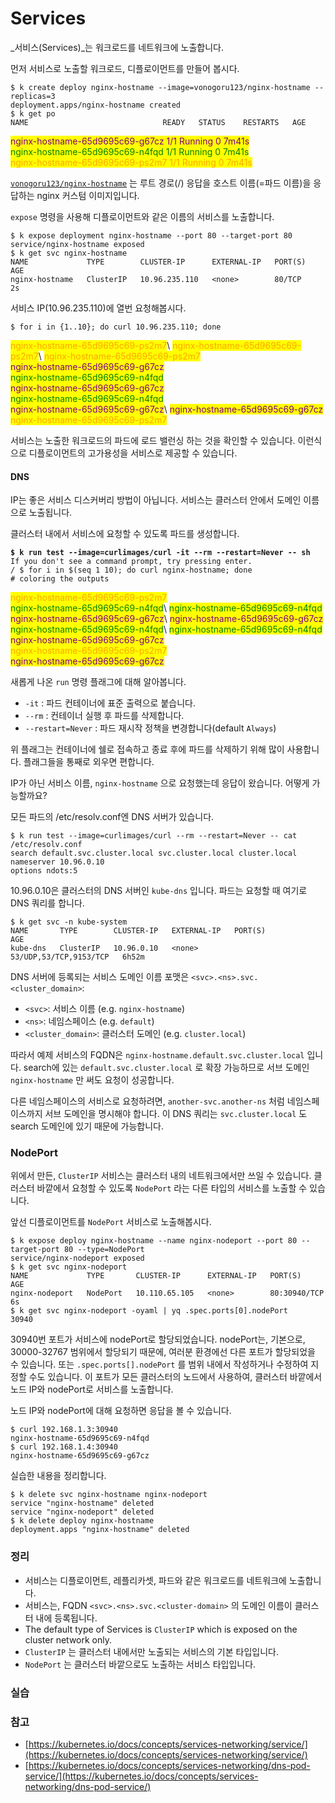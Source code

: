 # Services

_서비스(Services)_는 워크로드를 네트워크에 노출합니다.

먼저 서비스로 노출할 워크로드, 디플로이먼트를 만들어 봅시다.

```shell
$ k create deploy nginx-hostname --image=vonogoru123/nginx-hostname --replicas=3
deployment.apps/nginx-hostname created
$ k get po
NAME                              READY   STATUS    RESTARTS   AGE

```

<mark style="color:purple;">nginx-hostname-65d9695c69-g67cz 1/1 Running 0 7m41s</mark>\
<mark style="color:green;">nginx-hostname-65d9695c69-n4fqd 1/1 Running 0 7m41s</mark>\
<mark style="color:orange;">nginx-hostname-65d9695c69-ps2m7 1/1 Running 0 7m41s</mark>

[`vonogoru123/nginx-hostname`](https://github.com/flavono123/nginx-hostname) 는 루트 경로(/) 응답을 호스트 이름(=파드 이름)을 응답하는 nginx 커스텀 이미지입니다.

`expose` 명령을 사용해 디플로이먼트와 같은 이름의 서비스를 노출합니다.

```shell
$ k expose deployment nginx-hostname --port 80 --target-port 80
service/nginx-hostname exposed
$ k get svc nginx-hostname
NAME             TYPE        CLUSTER-IP      EXTERNAL-IP   PORT(S)   AGE
nginx-hostname   ClusterIP   10.96.235.110   <none>        80/TCP    2s
```

서비스 IP(10.96.235.110)에 열번 요청해봅시다.

```shell
$ for i in {1..10}; do curl 10.96.235.110; done
```

<mark style="color:orange;">nginx-hostname-65d9695c69-ps2m7</mark>\ <mark style="color:orange;">nginx-hostname-65d9695c69-ps2m7</mark>\ <mark style="color:orange;">nginx-hostname-65d9695c69-ps2m7</mark>\
<mark style="color:purple;">nginx-hostname-65d9695c69-g67cz</mark>\
<mark style="color:green;">nginx-hostname-65d9695c69-n4fqd</mark>\
<mark style="color:purple;">nginx-hostname-65d9695c69-g67cz</mark>\
<mark style="color:green;">nginx-hostname-65d9695c69-n4fqd</mark>\
<mark style="color:purple;">nginx-hostname-65d9695c69-g67cz</mark>\ <mark style="color:purple;">nginx-hostname-65d9695c69-g67cz</mark>\
<mark style="color:orange;">nginx-hostname-65d9695c69-ps2m7</mark>

서비스는 노출한 워크로드의 파드에 로드 밸런싱 하는 것을 확인할 수 있습니다. 이런식으로 디플로이먼트의 고가용성을 서비스로 제공할 수 있습니다.

#### DNS

IP는 좋은 서비스 디스커버리 방법이 아닙니다. 서비스는 클러스터 안에서 도메인 이름으로 노출됩니다.

클러스터 내에서 서비스에 요청할 수 있도록 파드를 생성합니다.

<pre class="language-shell"><code class="lang-shell"><strong>$ k run test --image=curlimages/curl -it --rm --restart=Never -- sh
</strong>If you don't see a command prompt, try pressing enter.
/ $ for i in $(seq 1 10); do curl nginx-hostname; done
# coloring the outputs
</code></pre>

<mark style="color:orange;">nginx-hostname-65d9695c69-ps2m7</mark>\
<mark style="color:green;">nginx-hostname-65d9695c69-n4fqd</mark>\ <mark style="color:green;">nginx-hostname-65d9695c69-n4fqd</mark>\
<mark style="color:purple;">nginx-hostname-65d9695c69-g67cz</mark>\ <mark style="color:purple;">nginx-hostname-65d9695c69-g67cz</mark>\
<mark style="color:green;">nginx-hostname-65d9695c69-n4fqd</mark>\ <mark style="color:green;">nginx-hostname-65d9695c69-n4fqd</mark>\
<mark style="color:purple;">nginx-hostname-65d9695c69-g67cz</mark>\
<mark style="color:orange;">nginx-hostname-65d9695c69-ps2m7</mark>\
<mark style="color:purple;">nginx-hostname-65d9695c69-g67cz</mark>

새롭게 나온 `run` 명령 플래그에 대해 알아봅니다.

* `-it` : 파드 컨테이너에 표준 출력으로 붙습니다.
* `--rm` : 컨테이너 실행 후 파드를 삭제합니다.
* `--restart=Never` : 파드 재시작 정책을 변경합니다(default `Always`)

위 플래그는 컨테이너에 쉘로 접속하고 종료 후에 파드를 삭제하기 위해 많이 사용합니다. 플래그들을 통째로 외우면 편합니다.

IP가 아닌 서비스 이름, `nginx-hostname` 으로 요청했는데 응답이 왔습니다. 어떻게 가능할까요?

모든 파드의 /etc/resolv.conf엔 DNS 서버가 있습니다.

```shell
$ k run test --image=curlimages/curl --rm --restart=Never -- cat /etc/resolv.conf
search default.svc.cluster.local svc.cluster.local cluster.local
nameserver 10.96.0.10
options ndots:5
```

10.96.0.10은 클러스터의 DNS 서버인 `kube-dns` 입니다. 파드는 요청할 때 여기로 DNS 쿼리를 합니다.&#x20;

```shell
$ k get svc -n kube-system
NAME       TYPE        CLUSTER-IP   EXTERNAL-IP   PORT(S)                  AGE
kube-dns   ClusterIP   10.96.0.10   <none>        53/UDP,53/TCP,9153/TCP   6h52m

```

DNS 서버에 등록되는 서비스 도메인 이름 포맷은 `<svc>.<ns>.svc.<cluster_domain>`:

* `<svc>`: 서비스 이름 (e.g. `nginx-hostname`)
* `<ns>`: 네임스페이스 (e.g. `default`)
* `<cluster_domain>`: 클러스터 도메인 (e.g. `cluster.local`)

따라서 예제 서비스의 FQDN은 `nginx-hostname.default.svc.cluster.local` 입니다. search에 있는 `default.svc.cluster.local` 로 확장 가능하므로 서브 도메인 `nginx-hostname` 만 써도 요청이 성공합니다.

다른 네임스페이스의 서비스로 요청하려면, `another-svc.another-ns` 처럼 네임스페이스까지 서브 도메인을 명시해야 합니다. 이 DNS 쿼리는 `svc.cluster.local` 도  search 도메인에 있기 때문에 가능합니다.



### NodePort

위에서 만든, `ClusterIP` 서비스는 클러스터 내의 네트워크에서만 쓰일 수 있습니다. 클러스터 바깥에서 요청할 수 있도록 `NodePort` 라는 다른 타입의 서비스를 노출할 수 있습니다.

앞선 디플로이먼트를 `NodePort` 서비스로 노출해봅시다.

```shell
$ k expose deploy nginx-hostname --name nginx-nodeport --port 80 --target-port 80 --type=NodePort
service/nginx-nodeport exposed
$ k get svc nginx-nodeport
NAME             TYPE       CLUSTER-IP      EXTERNAL-IP   PORT(S)        AGE
nginx-nodeport   NodePort   10.110.65.105   <none>        80:30940/TCP   6s
$ k get svc nginx-nodeport -oyaml | yq .spec.ports[0].nodePort
30940
```

30940번 포트가 서비스에 nodePort로 할당되었습니다. nodePort는, 기본으로, 30000-32767 범위에서 할당되기 때문에, 여러분 환경에선 다른 포트가 할당되었을 수 있습니다. 또는 `.spec.ports[].nodePort` 를 범위 내에서 작성하거나 수정하여 지정할 수도 있습니다. 이 포트가 모든 클러스터의 노드에서 사용하여, 클러스터 바깥에서 노드 IP와 nodePort로 서비스를 노출합니다.&#x20;

노드 IP와 nodePort에 대해 요청하면 응답을 볼 수 있습니다.

```
$ curl 192.168.1.3:30940
nginx-hostname-65d9695c69-n4fqd
$ curl 192.168.1.4:30940
nginx-hostname-65d9695c69-g67cz
```

실습한 내용을 정리합니다.

```shell
$ k delete svc nginx-hostname nginx-nodeport
service "nginx-hostname" deleted
service "nginx-nodeport" deleted
$ k delete deploy nginx-hostname
deployment.apps "nginx-hostname" deleted
```

### 정리

* 서비스는 디플로이먼트, 레플리카셋, 파드와 같은 워크로드를 네트워크에 노출합니다.
* 서비스는, FQDN `<svc>.<ns>.svc.<cluster-domain>`  의 도메인 이름이 클러스터 내에 등록됩니다.
* The default type of Services is `ClusterIP` which is exposed on the cluster network only.
* `ClusterIP` 는 클러스터 내에서만 노출되는 서비스의 기본 타입입니다.
* `NodePort` 는  클러스터 바깥으로도 노출하는 서비스  타입입니다.

### 실습

### 참고

* [https://kubernetes.io/docs/concepts/services-networking/service/](https://kubernetes.io/docs/concepts/services-networking/service/)
* [https://kubernetes.io/docs/concepts/services-networking/dns-pod-service/](https://kubernetes.io/docs/concepts/services-networking/dns-pod-service/)



